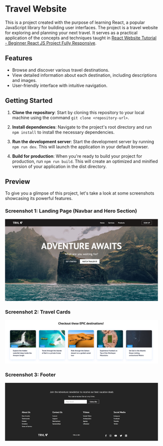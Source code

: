 # Travel Website

This is a project created with the purpose of learning React, a popular JavaScript library for building user interfaces. The project is a travel website for exploring and planning your next travel.
It serves as a practical application of the concepts and techniques taught in [React Website Tutorial - Beginner React JS Project Fully Responsive](https://youtu.be/I2UBjN5ER4s).

## Features

- Browse and discover various travel destinations.
- View detailed information about each destination, including descriptions and images.
- User-friendly interface with intuitive navigation.

## Getting Started

1. **Clone the repository**: Start by cloning this repository to your local machine using the command `git clone <repository-url>`.

2. **Install dependencies**: Navigate to the project's root directory and run `npm install` to install the necessary dependencies.

3. **Run the development server**: Start the development server by running `npm run dev`. This will launch the application in your default browser.

4. **Build for production**: When you're ready to build your project for production, run `npm run build`. This will create an optimized and minified version of your application in the dist directory.

## Preview

To give you a glimpse of this project, let's take a look at some screenshots showcasing its powerful features.

### Screenshot 1: Landing Page (Navbar and Hero Section)

![preview](public/preview/preview_1.JPG)

### Screenshot 2: Travel Cards

![preview](public/preview/preview_2.JPG)

### Screenshot 3: Footer

![preview](public/preview/preview_3.JPG)
